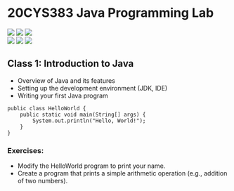 # 20CYS383 Java Programming Lab
![](https://img.shields.io/badge/Batch-23CYS-lightgreen) ![](https://img.shields.io/badge/UG-blue) ![](https://img.shields.io/badge/Subject-JPL-blue) <br/>
![](https://img.shields.io/badge/Practical-3-orange) ![](https://img.shields.io/badge/Credits-1-orange) ![](https://img.shields.io/badge/Tools-IntelliJ-brown)  <br/>

## Class 1: Introduction to Java

- Overview of Java and its features
- Setting up the development environment (JDK, IDE)
- Writing your first Java program

```
public class HelloWorld {
    public static void main(String[] args) {
        System.out.println("Hello, World!");
    }
}
```

### Exercises:

- Modify the HelloWorld program to print your name.
- Create a program that prints a simple arithmetic operation (e.g., addition of two numbers).